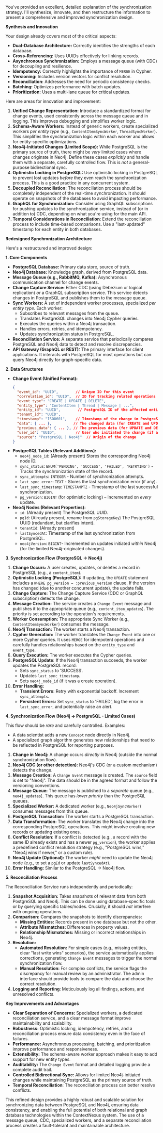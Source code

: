You've provided an excellent, detailed explanation of the synchronization strategy. I'll synthesize, innovate, and then restructure the information to present a comprehensive and improved synchronization design.

**Synthesis and Innovation**

Your design already covers most of the critical aspects:

*   **Dual-Database Architecture:** Correctly identifies the strengths of each database.
*   **Cross-Referencing:** Uses UUIDs effectively for linking records.
*   **Asynchronous Synchronization:** Employs a message queue (with CDC) for decoupling and resilience.
*   **Idempotency:** Correctly highlights the importance of `MERGE` in Cypher.
*   **Versioning:** Includes version vectors for conflict resolution.
*   **Reconciliation:** Addresses the need for periodic consistency checks.
*   **Batching:** Optimizes performance with batch updates.
*   **Prioritization:** Uses a multi-lane queue for critical updates.

Here are areas for innovation and improvement:

1.  **Unified Change Representation:** Introduce a standardized format for change events, used consistently across the message queue and in logging.  This improves debugging and simplifies worker logic.
2.  **Schema-Aware Workers:** Instead of generic workers, create specialized workers *per entity type* (e.g., `ContentItemSyncWorker`, `ThreadSyncWorker`). This simplifies the synchronization logic within each worker and allows for entity-specific optimizations.
3.  **Neo4j-Initiated Changes (Limited Scope):** While PostgreSQL is the primary source of truth, there might be *very* limited cases where changes originate in Neo4j.  Define these cases *explicitly* and handle them with a separate, carefully controlled flow.  This is *not* a general-purpose bidirectional sync.
4.  **Optimistic Locking in PostgreSQL:** Use optimistic locking in PostgreSQL to prevent lost updates *before* they even reach the synchronization process.  This is a good practice in any concurrent system.
5.  **Decoupled Reconciliation:** The reconciliation process should be completely independent of the real-time synchronization.  It should operate on snapshots of the databases to avoid impacting performance.
6.  **GraphQL for Synchronization:** Consider using GraphQL subscriptions for pushing updates to the synchronization service, instead of (or in addition to) CDC, depending on what you're using for the main API.
7. **Temporal Considerations in Reconciliation**: Extend the reconciliation process to include time-based comparisons. Use a "last-updated" timestamp for each entity in both databases.

**Redesigned Synchronization Architecture**

Here's a restructured and improved design:

**1. Core Components**

*   **PostgreSQL Database:** Primary data store, source of truth.
*   **Neo4j Database:** Knowledge graph, derived from PostgreSQL data.
*   **Message Queue (e.g., RabbitMQ, Kafka):** Asynchronous communication channel for change events.
*   **Change Capture Service:**  Either CDC (using Debezium or logical replication) *or* a GraphQL subscription service. This service detects changes in PostgreSQL and publishes them to the message queue.
*   **Sync Workers:** A set of independent worker processes, specialized *per entity type*.  Each worker:
    *   Subscribes to relevant messages from the queue.
    *   Translates PostgreSQL changes into Neo4j Cypher queries.
    *   Executes the queries within a Neo4j transaction.
    *   Handles errors, retries, and idempotency.
    *   Updates synchronization status in PostgreSQL.
*   **Reconciliation Service:** A separate service that periodically compares PostgreSQL and Neo4j data to detect and resolve discrepancies.
*   **API Gateway (GraphQL or REST):** The primary interface for client applications.  It interacts with PostgreSQL for most operations but can query Neo4j directly for graph-specific data.

**2. Data Structures**

*   **Change Event (Unified Format):**
    ```json
    {
      "event_id": "UUID",        // Unique ID for this event
      "correlation_id": "UUID",  // ID for tracking related operations (e.g., across databases)
      "event_type": "CREATE | UPDATE | DELETE",
      "entity_type": "ContentItem | Thread | Message | ...",
      "entity_id": "UUID",        // PostgreSQL ID of the affected entity
      "tenant_id": "UUID",
      "timestamp": "ISO8601",    // Timestamp of the change in PostgreSQL
      "data": { ... },          // The changed data (for CREATE and UPDATE)
      "previous_data": { ... }, // The previous data (for UPDATE and DELETE)
      "user_id": "UUID",         // User who initiated the change (if applicable)
      "source": "PostgreSQL | Neo4j"  // Origin of the change
    }
    ```
*   **PostgreSQL Tables (Relevant Additions):**
    *   `neo4j_node_id`: (Already present) Stores the corresponding Neo4j node ID.
    *   `sync_status`: `ENUM('PENDING', 'SUCCESS', 'FAILED', 'RETRYING')` - Tracks the synchronization state of the record.
    *   `sync_attempts`: `INTEGER` - Number of synchronization attempts.
    *   `last_sync_error`: `TEXT` - Stores the last synchronization error (if any).
    *   `last_sync_timestamp`: `TIMESTAMPTZ` - Timestamp of the last successful synchronization.
    *   `pg_version`: `BIGINT` (for optimistic locking) – Incremented on *every* update.
*   **Neo4j Nodes (Relevant Properties):**
    *   `id`: (Already present) The PostgreSQL UUID.
    *   `pgId`: (Already present, rename from `pgStorageKey`) The PostgreSQL UUID (redundant, but clarifies intent).
    *   `tenantId`: (Already present)
    *   `lastSyncedAt`: Timestamp of the last synchronization from PostgreSQL.
    *   `neo4jVersion`: `BIGINT`- Incremented on updates initiated *within* Neo4j (for the limited Neo4j-originated changes).

**3. Synchronization Flow (PostgreSQL -> Neo4j)**

1.  **Change Occurs:** A user creates, updates, or deletes a record in PostgreSQL (e.g., a `content_item`).
2.  **Optimistic Locking (PostgreSQL):**  If updating, the `UPDATE` statement includes a `WHERE pg_version = :previous_version` clause. If the version has changed (due to another concurrent update), the update fails.
3.  **Change Capture:** The Change Capture Service (CDC or GraphQL subscription) detects the change.
4.  **Message Creation:** The service creates a `Change Event` message and publishes it to the appropriate queue (e.g., `content_item_updates`). The priority is set according to the operation's requirements.
5.  **Worker Consumption:** The appropriate Sync Worker (e.g., `ContentItemSyncWorker`) consumes the message.
6.  **Neo4j Transaction:** The worker starts a Neo4j transaction.
7.  **Cypher Generation:** The worker translates the `Change Event` into one or more Cypher queries.  It uses `MERGE` for idempotent operations and carefully handles relationships based on the `entity_type` and `event_type`.
8.  **Query Execution:** The worker executes the Cypher queries.
9.  **PostgreSQL Update:**  If the Neo4j transaction succeeds, the worker updates the PostgreSQL record:
    *   Sets `sync_status` to 'SUCCESS'.
    *   Updates `last_sync_timestamp`.
    *   Sets `neo4j_node_id` (if it was a create operation).
10. **Error Handling:**
    *   **Transient Errors:** Retry with exponential backoff. Increment `sync_attempts`.
    *   **Persistent Errors:** Set `sync_status` to 'FAILED', log the error in `last_sync_error`, and potentially raise an alert.

**4. Synchronization Flow (Neo4j -> PostgreSQL - Limited Cases)**

This flow should be *rare* and carefully controlled.  Examples:

*   A data scientist adds a new `Concept` node directly in Neo4j.
*   A specialized graph algorithm generates new relationships that need to be reflected in PostgreSQL for reporting purposes.

1.  **Change in Neo4j:** A change occurs *directly* in Neo4j (outside the normal synchronization flow).
2.  **Neo4j CDC (or other detection):** Neo4j's CDC (or a custom mechanism) detects the change.
3.  **Message Creation:** A `Change Event` message is created. The `source` field is set to "Neo4j". The data should be in the agreed format and follow the versioning conventions.
4.  **Message Queue:** The message is published to a *separate* queue (e.g., `neo4j_updates`). This queue has *lower priority* than the PostgreSQL queues.
5.  **Specialized Worker:** A dedicated worker (e.g., `Neo4jSyncWorker`) consumes messages from this queue.
6.  **PostgreSQL Transaction:** The worker starts a PostgreSQL transaction.
7.  **Data Transformation:** The worker translates the Neo4j change into the corresponding PostgreSQL operations. This might involve creating new records or updating existing ones.
8.  **Conflict Resolution:** If a conflict is detected (e.g., a record with the same ID already exists and has a newer `pg_version`), the worker applies a predefined conflict resolution strategy (e.g., "PostgreSQL wins," "Neo4j wins if newer," or a custom rule).
9.  **Neo4j Update (Optional):** The worker *might* need to update the Neo4j node (e.g., to set a `pgId` or update `lastSyncedAt`).
10. **Error Handling:** Similar to the PostgreSQL -> Neo4j flow.

**5. Reconciliation Process**

The Reconciliation Service runs independently and periodically:

1.  **Snapshot Acquisition:**  Takes snapshots of relevant data from both PostgreSQL and Neo4j. This can be done using database-specific tools or by querying specific tables/nodes.  Crucially, it should *not* interfere with ongoing operations.
2.  **Comparison:**  Compares the snapshots to identify discrepancies:
    *   **Missing Entities:**  Records present in one database but not the other.
    *   **Attribute Mismatches:**  Differences in property values.
    *   **Relationship Mismatches:**  Missing or incorrect relationships in Neo4j.
3.  **Resolution:**
    *   **Automated Resolution:** For simple cases (e.g., missing entities, clear "last write wins" scenarios), the service automatically applies corrections, generating `Change Event` messages to trigger the normal synchronization flow.
    *   **Manual Resolution:** For complex conflicts, the service flags the discrepancy for manual review by an administrator.  The admin interface should provide tools to compare the data and choose the correct resolution.
4. **Logging and Reporting**: Meticulously log all findings, actions, and unresolved conflicts.

**Key Improvements and Advantages**

*   **Clear Separation of Concerns:**  Specialized workers, a dedicated reconciliation service, and a clear message format improve maintainability and scalability.
*   **Robustness:**  Optimistic locking, idempotency, retries, and a reconciliation process ensure data consistency even in the face of failures.
*   **Performance:** Asynchronous processing, batching, and prioritization improve performance and responsiveness.
*   **Extensibility:**  The schema-aware worker approach makes it easy to add support for new entity types.
*   **Auditability:**  The `Change Event` format and detailed logging provide a complete audit trail.
*   **Controlled Bidirectional Sync:**  Allows for limited Neo4j-initiated changes while maintaining PostgreSQL as the primary source of truth.
* **Temporal Reconciliation**: The reconciliation process can better resolve conflicts.

This refined design provides a highly robust and scalable solution for synchronizing data between PostgreSQL and Neo4j, ensuring data consistency, and enabling the full potential of both relational and graph database technologies within the ContextNexus system. The use of a message queue, CDC, specialized workers, and a separate reconciliation process creates a fault-tolerant and maintainable architecture.

